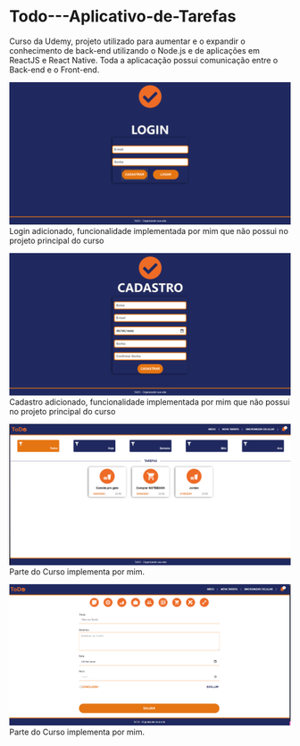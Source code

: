 # Todo---Aplicativo-de-Tarefas
Curso da Udemy, projeto utilizado para aumentar e o expandir o conhecimento  de back-end utilizando o Node.js e de aplicações em ReactJS e React Native.
Toda a aplicacação possui comunicação entre  o Back-end e o Front-end.

![Tela de Login](https://raw.githubusercontent.com/MarcosMateusOS/Todo---Aplicativo-de-Tarefas/main/PrintsProjeto/Screenshot_12.png)
Login adicionado, funcionalidade implementada por mim que não possui no projeto principal do curso

![Tela de Cadastro](https://raw.githubusercontent.com/MarcosMateusOS/Todo---Aplicativo-de-Tarefas/main/PrintsProjeto/cadastro.png)
Cadastro adicionado, funcionalidade implementada por mim que não possui no projeto principal do curso

![Task](https://raw.githubusercontent.com/MarcosMateusOS/Todo---Aplicativo-de-Tarefas/main/PrintsProjeto/Task.png)
Parte do Curso implementa por mim.

![Task Registros](https://raw.githubusercontent.com/MarcosMateusOS/Todo---Aplicativo-de-Tarefas/main/PrintsProjeto/RegistroTasks.png)
Parte do Curso implementa por mim.
